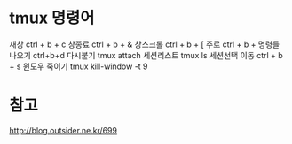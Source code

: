 
# tmux 명령어 
새창 ctrl + b + c
창종료 ctrl + b + &
창스크롤 ctrl + b + [
주로 ctrl + b  + 명령들
나오기 ctrl+b+d
다시붙기 tmux attach
세션리스트 tmux ls
세션선택 이동 ctrl + b + s
윈도우 죽이기 tmux kill-window -t 9

# 참고 
http://blog.outsider.ne.kr/699

